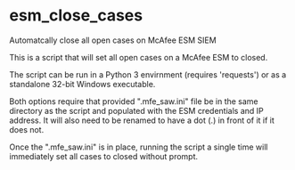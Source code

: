 # esm_close_cases
Automatcally close all open cases on McAfee ESM SIEM

This is a script that will set all open cases on a McAfee ESM to closed. 

The script can be run in a Python 3 envirnment (requires 'requests') or as a standalone 32-bit Windows executable.

Both options require that provided ".mfe_saw.ini" file be in the same directory as the script and populated with the ESM credentials and IP address. It will also need to be renamed to have a dot (.) in front of it if it does not. 

Once the ".mfe_saw.ini" is in place, running the script a single time will immediately set all cases to closed without prompt. 

